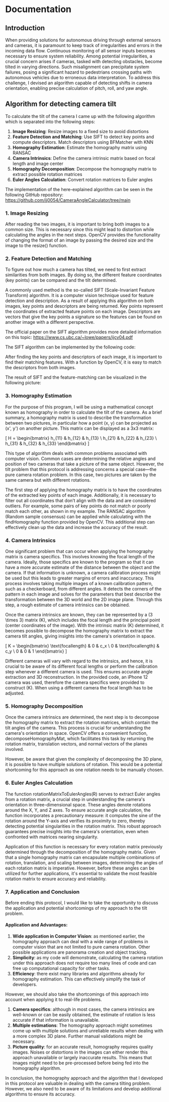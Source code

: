# Documentation

## Introduction

When providing solutions for autonomous driving through external sensors and cameras, it is paramount to keep track of irregularities and errors in the incoming data flow. Continuous monitoring of all sensor inputs becomes necessary to ensure system reliability. Among potential irregularities, a crucial concern arises if cameras, tasked with detecting obstacles, become tilted in varying directions. Such misalignment can precipitate system failures, posing a significant hazard to pedestrians crossing paths with autonomous vehicles due to erroneous data interpretation. To address this challenge, I devised an algorithm capable of detecting shifts in camera orientation, enabling precise calculation of pitch, roll, and yaw angle.

## Algorithm for detecting camera tilt

To calculate the tilt of the camera I came up with the following algorithm which is separated into the following steps:

1. **Image Resizing**: Resize images to a fixed size to avoid distortions
2. **Feature Detection and Matching**: Use SIFT to detect key points and compute descriptors. 
   Match descriptors using BFMatcher with KNN
3. **Homography Estimation**: Estimate the homography matrix using RANSAC
4. **Camera Intrinsics**: Define the camera intrinsic matrix based on focal length and image center
5. **Homography Decomposition**: Decompose the homography matrix to extract possible rotation matrices
6. **Euler Angles Calculation**: Convert rotation matrices to Euler angles

The implementation of the here-explained algorithm can be seen in the following GitHub repository: https://github.com/jj0054/CameraAngleCalculator/tree/main

### 1. Image Resizing

After reading the two images, it is important to bring both images to a common size. This is necessary since this might lead to distortion while calculating the angles in the next steps. OpenCV provides the functionality of changing the format of an image by passing the desired size and the image to the resize() function.  

### 2. Feature Detection and Matching

To figure out how much a camera has tilted, we need to first extract similarities from both images. By doing so, the different feature coordinates (key points) can be compared and the tilt determined. 

A commonly used method is the so-called SIFT (Scale-Invariant Feature Transform) algorithm. It is a computer vision technique used for feature detection and description. As a result of applying this algorithm on both images, key points and descriptors are being returned. Key points represent the coordinates of extracted feature points on each image. Descriptors are vectors that give the key points a signature so the features can be found on another image with a different perspective.

The official paper on the SIFT algorithm provides more detailed information on this topic: https://www.cs.ubc.ca/~lowe/papers/ijcv04.pdf

The SIFT algorithm can be implemented by the following code:

After finding the key points and descriptors of each image, it is important to find their matching features. With a function by OpenCV, it is easy to match the descriptors from both images. 

The result of SIFT and the feature-matching can be visualized in the following picture:

### 3. Homography Estimation

For the purpose of this program, I will be using a mathematical concept known as homography in order to calculate the tilt of the camera. As a brief summary, a homography matrix is used to describe the transformation between two pictures, in particular how a point (x, y) can be projected as (x', y') on another picture. This matrix can be displayed as a 3x3 matrix:

\[
H =
\begin{bmatrix}
h_{11} & h_{12} & h_{13} \\
h_{21} & h_{22} & h_{23} \\
h_{31} & h_{32} & h_{33}
\end{bmatrix}
\]

This type of algorithm deals with common problems associated with computer vision. Common cases are determining the relative angles and position of two cameras that take a picture of the same object. However, the tilt problem that this protocol is addressing concerns a special case—the pure camera rotation problem. In this case, two pictures are taken by the same camera but with different rotations. 

The first step of applying the homography matrix is to have the coordinates of the extracted key points of each image. Additionally, it is necessary to filter out all coordinates that don’t align with the data and are considered outliers. For example, some pairs of key points do not match or poorly match each other, as shown in my example. The RANSAC algorithm (Random sample consensus) can be applied while calculating with the findHomography function provided by OpenCV. This additional step can effectively clean up the data and increase the accuracy of the result.

### 4. Camera Intrinsics

One significant problem that can occur when applying the homography matrix is camera specifics. This involves knowing the focal length of the camera. Ideally, those specifics are known to the program so that it can have a more accurate estimate of the distance between the object and the camera. If that information is unknown, a camera calibration process might be used but this leads to greater margins of errors and inaccuracy. This process involves taking multiple images of a known calibration pattern, such as a checkerboard, from different angles. It detects the corners of the pattern in each image and solves for the parameters that best describe the transformation between the 3D world and the 2D image plane. Through this step, a rough estimate of camera intrinsics can be obtained.

Once the camera intrinsics are known, they can be represented by a \(3 \times 3\) matrix \(K\), which includes the focal length and the principal point (center coordinates of the image). With the intrinsic matrix \(K\) determined, it becomes possible to decompose the homography matrix to extract the camera tilt angles, giving insights into the camera's orientation in space.

\[
K =
\begin{bmatrix}
\text{focallength} & 0 & c_x \\
0 & \text{focallength} & c_y \\
0 & 0 & 1
\end{bmatrix}
\]

Different cameras will vary with regard to the intrinsics, and hence, it is crucial to be aware of its different focal lengths or perform the calibration step whenever a different camera is used. This ensures accurate angle extraction and 3D reconstruction. In the provided code, an iPhone 12 camera was used, therefore the camera specifics were provided to construct \(K\). When using a different camera the focal length has to be adjusted.

### 5. Homography Decomposition

Once the camera intrinsics are determined, the next step is to decompose the homography matrix to extract the rotation matrices, which contain the tilt angles of the camera. This process is crucial for understanding the camera's orientation in space. OpenCV offers a convenient function, decomposeHomographyMat, which facilitates this task by returning the rotation matrix, translation vectors, and normal vectors of the planes involved.

However, be aware that given the complexity of decomposing the 3D plane, it is possible to have multiple solutions of rotation. This would be a potential shortcoming for this approach as one rotation needs to be manually chosen.

### 6. Euler Angles Calculation

The function rotationMatrixToEulerAngles(R) serves to extract Euler angles from a rotation matrix, a crucial step in understanding the camera's orientation in three-dimensional space. These angles denote rotations around the X, Y, and Z axes. To ensure accurate angle calculation, the function incorporates a precautionary measure: it computes the sine of the rotation around the Y-axis and verifies its proximity to zero, thereby detecting potential singularities in the rotation matrix. This robust approach guarantees precise insights into the camera's orientation, even when confronted with matrices nearing singularity.

Application of this function is necessary for every rotation matrix previously determined through the decomposition of the homography matrix. Given that a single homography matrix can encapsulate multiple combinations of rotation, translation, and scaling between images, determining the angles of each rotation matrix is imperative. However, before these angles can be utilized for further applications, it's essential to validate the most feasible rotation matrix to ensure accuracy and reliability.

### 7. Application and Conclusion

Before ending this protocol, I would like to take the opportunity to discuss the application and potential shortcomings of my approach to the tilt problem.

#### Application and Advantages:
1. **Wide application in Computer Vision**: as mentioned earlier, the homography approach can deal with a wide range of problems in computer vision that are not limited to pure camera rotation. Other possible applications are panorama creation and object tracking.
2. **Simplicity**: as my code will demonstrate, calculating the camera rotation under this approach does not require too many lines of code and can free up computational capacity for other tasks.
3. **Efficiency**: there exist many libraries and algorithms already for homography estimation. This can effectively simplify the task of developers.

However, we should also take the shortcomings of this approach into account when applying it to real-life problems.
1. **Camera specifics**: although in most cases, the camera intrinsics are well-known or can be easily obtained, the estimate of rotation is less accurate if that information is unavailable.
2. **Multiple estimations**: The homography approach might sometimes come up with multiple solutions and unreliable results when dealing with a more complex 3D plane. Further manual validations might be necessary.
3. **Picture quality**: for an accurate result, homography requires quality images. Noises or distortions in the images can either render this approach unavailable or largely inaccurate results. This means that images might need to be pre-processed before being fed into the homography algorithm.

In conclusion, the homography approach and the algorithm that I developed in this protocol are valuable in dealing with the camera tilting problem. However, we also need to be aware of its
limitations and develop additional algorithms to ensure its accuracy.
